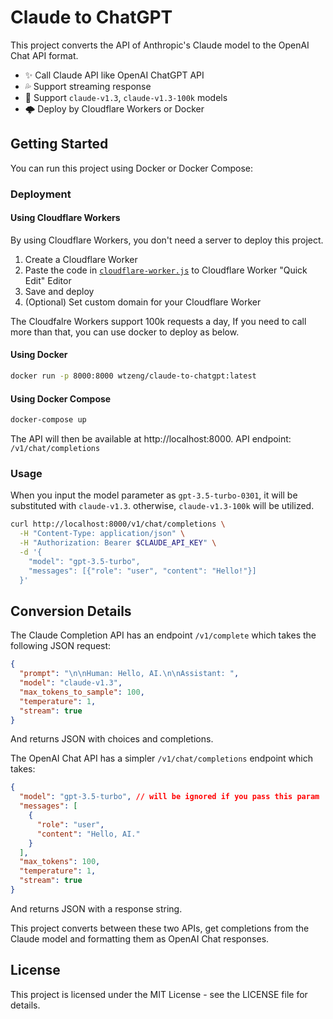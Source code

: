 # Claude to ChatGPT

This project converts the API of Anthropic's Claude model to the OpenAI Chat API format.

* ✨ Call Claude API like OpenAI ChatGPT API
* 💦 Support streaming response
* 🐻 Support `claude-v1.3`, `claude-v1.3-100k` models
* 🌩️ Deploy by Cloudflare Workers or Docker

## Getting Started

You can run this project using Docker or Docker Compose:

### Deployment

#### Using Cloudflare Workers

By using Cloudflare Workers, you don't need a server to deploy this project.

1. Create a Cloudflare Worker
2. Paste the code in [`cloudflare-worker.js`](https://github.com/jtsang4/claude-to-chatgpt/blob/main/cloudflare-worker.js) to Cloudflare Worker "Quick Edit" Editor
3. Save and deploy
4. (Optional) Set custom domain for your Cloudflare Worker

The Cloudfalre Workers support 100k requests a day, If you need to call more than that, you can use docker to deploy as below.

#### Using Docker

```bash
docker run -p 8000:8000 wtzeng/claude-to-chatgpt:latest
```

#### Using Docker Compose

```bash
docker-compose up
```


The API will then be available at http://localhost:8000. API endpoint: `/v1/chat/completions`

### Usage

When you input the model parameter as `gpt-3.5-turbo-0301`, it will be substituted with `claude-v1.3`. otherwise, `claude-v1.3-100k` will be utilized.

```bash
curl http://localhost:8000/v1/chat/completions \
  -H "Content-Type: application/json" \
  -H "Authorization: Bearer $CLAUDE_API_KEY" \
  -d '{
    "model": "gpt-3.5-turbo",
    "messages": [{"role": "user", "content": "Hello!"}]
  }'
```

## Conversion Details

The Claude Completion API has an endpoint `/v1/complete` which takes the following JSON request:

```json
{
  "prompt": "\n\nHuman: Hello, AI.\n\nAssistant: ",
  "model": "claude-v1.3",
  "max_tokens_to_sample": 100,
  "temperature": 1,
  "stream": true
}
```


And returns JSON with choices and completions.

The OpenAI Chat API has a simpler `/v1/chat/completions` endpoint which takes:

```json
{
  "model": "gpt-3.5-turbo", // will be ignored if you pass this param
  "messages": [
    {
      "role": "user",
      "content": "Hello, AI."
    }
  ],
  "max_tokens": 100,
  "temperature": 1,
  "stream": true
}
```


And returns JSON with a response string.

This project converts between these two APIs, get completions from the Claude model and formatting them as OpenAI Chat responses.

## License

This project is licensed under the MIT License - see the LICENSE file for details.
